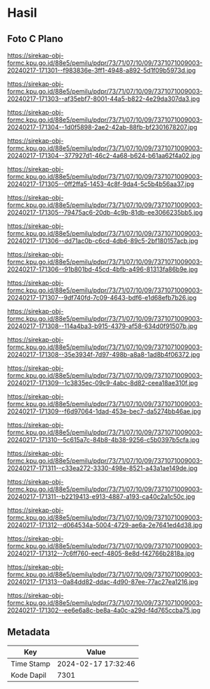 # Hasil

## Foto C Plano

https://sirekap-obj-formc.kpu.go.id/88e5/pemilu/pdpr/73/71/07/10/09/7371071009003-20240217-171301--f983836e-3ff1-4948-a892-5d1f09b5973d.jpg

https://sirekap-obj-formc.kpu.go.id/88e5/pemilu/pdpr/73/71/07/10/09/7371071009003-20240217-171303--af35ebf7-8001-44a5-b822-4e29da307da3.jpg

https://sirekap-obj-formc.kpu.go.id/88e5/pemilu/pdpr/73/71/07/10/09/7371071009003-20240217-171304--1d0f5898-2ae2-42ab-88fb-bf2301678207.jpg

https://sirekap-obj-formc.kpu.go.id/88e5/pemilu/pdpr/73/71/07/10/09/7371071009003-20240217-171304--377927d1-46c2-4a68-b624-b61aa62f4a02.jpg

https://sirekap-obj-formc.kpu.go.id/88e5/pemilu/pdpr/73/71/07/10/09/7371071009003-20240217-171305--0ff2ffa5-1453-4c8f-9da4-5c5b4b56aa37.jpg

https://sirekap-obj-formc.kpu.go.id/88e5/pemilu/pdpr/73/71/07/10/09/7371071009003-20240217-171305--79475ac6-20db-4c9b-81db-ee3066235bb5.jpg

https://sirekap-obj-formc.kpu.go.id/88e5/pemilu/pdpr/73/71/07/10/09/7371071009003-20240217-171306--dd71ac0b-c6cd-4db6-89c5-2bf180157acb.jpg

https://sirekap-obj-formc.kpu.go.id/88e5/pemilu/pdpr/73/71/07/10/09/7371071009003-20240217-171306--91b801bd-45cd-4bfb-a496-81313fa86b9e.jpg

https://sirekap-obj-formc.kpu.go.id/88e5/pemilu/pdpr/73/71/07/10/09/7371071009003-20240217-171307--9df740fd-7c09-4643-bdf6-e1d68efb7b26.jpg

https://sirekap-obj-formc.kpu.go.id/88e5/pemilu/pdpr/73/71/07/10/09/7371071009003-20240217-171308--114a4ba3-b915-4379-af58-634d0f91507b.jpg

https://sirekap-obj-formc.kpu.go.id/88e5/pemilu/pdpr/73/71/07/10/09/7371071009003-20240217-171308--35e3934f-7d97-498b-a8a8-1ad8b4f06372.jpg

https://sirekap-obj-formc.kpu.go.id/88e5/pemilu/pdpr/73/71/07/10/09/7371071009003-20240217-171309--1c3835ec-09c9-4abc-8d82-ceea18ae310f.jpg

https://sirekap-obj-formc.kpu.go.id/88e5/pemilu/pdpr/73/71/07/10/09/7371071009003-20240217-171309--f6d97064-1dad-453e-bec7-da5274bb46ae.jpg

https://sirekap-obj-formc.kpu.go.id/88e5/pemilu/pdpr/73/71/07/10/09/7371071009003-20240217-171310--5c615a7c-84b8-4b38-9256-c5b0397b5cfa.jpg

https://sirekap-obj-formc.kpu.go.id/88e5/pemilu/pdpr/73/71/07/10/09/7371071009003-20240217-171311--c33ea272-3330-498e-8521-a43a1ae149de.jpg

https://sirekap-obj-formc.kpu.go.id/88e5/pemilu/pdpr/73/71/07/10/09/7371071009003-20240217-171311--b2219413-e913-4887-a193-ca40c2a1c50c.jpg

https://sirekap-obj-formc.kpu.go.id/88e5/pemilu/pdpr/73/71/07/10/09/7371071009003-20240217-171312--d064534a-5004-4729-ae6a-2e7641ed4d38.jpg

https://sirekap-obj-formc.kpu.go.id/88e5/pemilu/pdpr/73/71/07/10/09/7371071009003-20240217-171312--7c6ff760-eecf-4805-8e8d-f42766b2818a.jpg

https://sirekap-obj-formc.kpu.go.id/88e5/pemilu/pdpr/73/71/07/10/09/7371071009003-20240217-171313--0a84dd82-ddac-4d90-87ee-77ac27ea1216.jpg

https://sirekap-obj-formc.kpu.go.id/88e5/pemilu/pdpr/73/71/07/10/09/7371071009003-20240217-171302--ee6e6a8c-be8a-4a0c-a29d-f4d765ccba75.jpg


## Metadata

| Key        | Value               |
| ---------- | ------------------- |
| Time Stamp | 2024-02-17 17:32:46 |
| Kode Dapil | 7301                |



